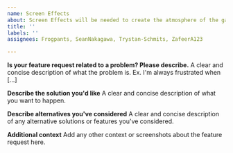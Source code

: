 ```yaml
---
name: Screen Effects
about: Screen Effects will be needed to create the atmosphere of the game
title: ''
labels: ''
assignees: Frogpants, SeanNakagawa, Trystan-Schmits, ZafeerA123

---
```


**Is your feature request related to a problem? Please describe.**
A clear and concise description of what the problem is. Ex. I'm always frustrated when [...]

**Describe the solution you'd like**
A clear and concise description of what you want to happen.

**Describe alternatives you've considered**
A clear and concise description of any alternative solutions or features you've considered.

**Additional context**
Add any other context or screenshots about the feature request here.
